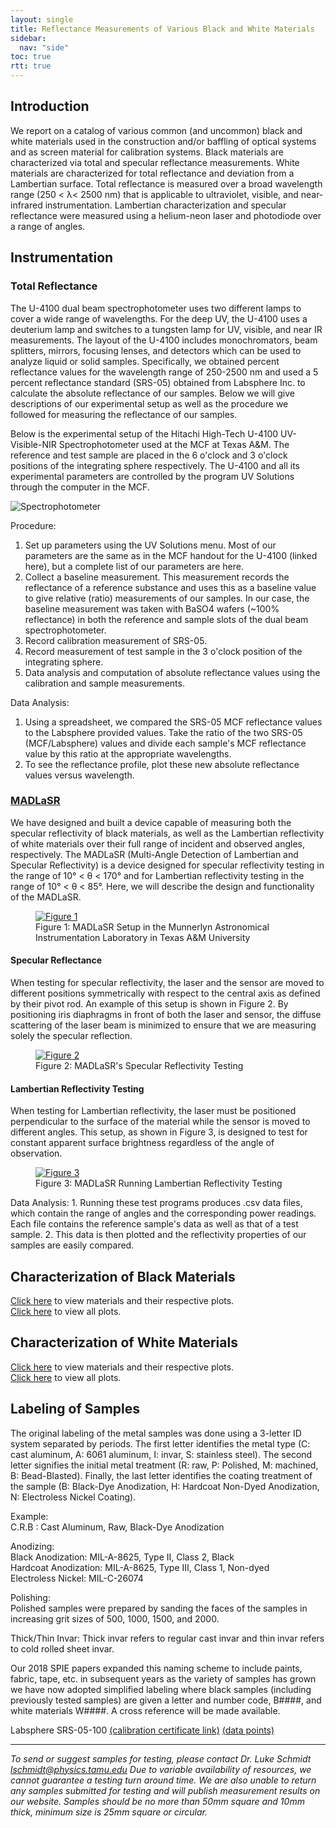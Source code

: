 ```yaml
---
layout: single
title: Reflectance Measurements of Various Black and White Materials
sidebar:
  nav: "side"
toc: true
rtt: true
---
```

## Introduction

We report on a catalog of various common (and uncommon) black and white materials used in the construction and/or baffling of optical systems and as screen material for calibration systems. Black materials are characterized via total and specular reflectance measurements. White materials are characterized for total reflectance and deviation from a Lambertian surface. Total reflectance is measured over a broad wavelength range (250 < λ< 2500 nm) that is applicable to ultraviolet, visible, and near-infrared instrumentation. Lambertian characterization and specular reflectance were measured using a helium-neon laser and photodiode over a range of angles.

## Instrumentation

### Total Reflectance
The U-4100 dual beam spectrophotometer uses two different lamps to cover a wide range of wavelengths. For the deep UV, the U-4100 uses a deuterium lamp and switches to a tungsten lamp for UV, visible, and near IR measurements. The layout of the U-4100 includes monochromators, beam splitters, mirrors, focusing lenses, and detectors which can be used to analyze liquid or solid samples. Specifically, we obtained percent reflectance values for the wavelength range of 250-2500 nm and used a 5 percent reflectance standard (SRS-05) obtained from Labsphere Inc. to calculate the absolute reflectance of our samples. Below we will give descriptions of our experimental setup as well as the procedure we followed for measuring the reflectance of our samples.

Below is the experimental setup of the Hitachi High-Tech U-4100 UV-Visible-NIR Spectrophotometer used at the MCF at Texas A&M. The reference and test sample are placed in the 6 o'clock and 3 o'clock positions of the integrating sphere respectively. The U-4100 and all its experimental parameters are controlled by the program UV Solutions through the computer in the MCF.  

<figure style="margin:auto;">
  <img src="/instruments/assets/reflectance/UV-Vis-NIR_IntegratingSphere.png" alt="Spectrophotometer" style="max-width: 70%">
</figure>

Procedure:  
1. Set up parameters using the UV Solutions menu. Most of our parameters are the same as in the MCF handout for the U-4100 (linked here), but a complete list of our parameters are here.  
2. Collect a baseline measurement. This measurement records the reflectance of a reference substance and uses this as a baseline value to give relative (ratio) measurements of our samples. In our case, the baseline measurement was taken with BaSO4 wafers (~100% reflectance) in both the reference and sample slots of the dual beam spectrophotometer.  
3. Record calibration measurement of SRS-05.  
4. Record measurement of test sample in the 3 o'clock position of the integrating sphere.  
5. Data analysis and computation of absolute reflectance values using the calibration and sample measurements.  

Data Analysis:
1. Using a spreadsheet, we compared the SRS-05 MCF reflectance values to the Labsphere provided values. Take the ratio of the two SRS-05 (MCF/Labsphere) values and divide each sample's MCF reflectance value by this ratio at the appropriate wavelengths.  
2. To see the reflectance profile, plot these new absolute reflectance values versus wavelength.  

### [MADLaSR](/instruments/madlasr/)
We have designed and built a device capable of measuring both the specular reflectivity of black materials, as well as the Lambertian reflectivity of white materials over their full range of incident and observed angles, respectively. The MADLaSR (Multi-Angle Detection of Lambertian and Specular Reflectivity) is a device designed for specular reflectivity testing in the range of 10° < θ < 170° and for Lambertian reflectivity testing in the range of 10° < θ < 85°. Here, we will describe the design and functionality of the MADLaSR.  
<figure>
  <a href="/instruments/assets/madlasr/madlasr1.jpg" target="_blank">
  <img src="/instruments/assets/madlasr/madlasr1.jpg" alt="Figure 1"></a>
  <figcaption>Figure 1: MADLaSR Setup in the Munnerlyn Astronomical Instrumentation Laboratory in Texas A&M University</figcaption>
</figure>

#### Specular Reflectance
When testing for specular reflectivity, the laser and the sensor are moved to different positions symmetrically with respect to the central axis as defined by their pivot rod. An example of this setup is shown in Figure 2. By positioning iris diaphragms in front of both the laser and sensor, the diffuse scattering of the laser beam is minimized to ensure that we are measuring solely the specular reflection.  
<figure>
  <a href="/instruments/assets/madlasr/madlasr2.jpg" target="_blank">
  <img src="/instruments/assets/madlasr/madlasr2.jpg" alt="Figure 2"></a>
  <figcaption>Figure 2: MADLaSR's Specular Reflectivity Testing</figcaption>
</figure>

#### Lambertian Reflectivity Testing  
When testing for Lambertian reflectivity, the laser must be positioned perpendicular to the surface of the material while the sensor is moved to different angles. This setup, as shown in Figure 3, is designed to test for constant apparent surface brightness regardless of the angle of observation.  
<figure><a href="/instruments/assets/madlasr/madlasr3.jpg" target="_blank">
  <img src="/instruments/assets/madlasr/madlasr3.jpg" alt="Figure 3"></a>
  <figcaption>Figure 3: MADLaSR Running Lambertian Reflectivity Testing</figcaption>
</figure>
Data Analysis:  
1. Running these test programs produces .csv data files, which contain the range of angles and the corresponding power readings. Each file contains the reference sample's data as well as that of a test sample.  
2. This data is then plotted and the reflectivity properties of our samples are easily compared.  


## Characterization of Black Materials  
[Click here](/instruments/samples/) to view materials and their respective plots.  
[Click here](/instruments/reflectance_plots/) to view all plots.  

## Characterization of White Materials

[Click here](/instruments/samples/) to view materials and their respective plots.  
[Click here](/instruments/reflectance_plots/#lambertian-characterization---white-materials) to view all plots.  

## Labeling of Samples 
The original labeling of the metal samples was done using a 3-letter ID system separated by periods. The first letter identifies the metal type (C: cast aluminum, A: 6061 aluminum, I: invar, S: stainless steel). The second letter signifies the initial metal treatment (R: raw, P: Polished, M: machined, B: Bead-Blasted). Finally, the last letter identifies the coating treatment of the sample (B: Black-Dye Anodization, H: Hardcoat Non-Dyed Anodization, N: Electroless Nickel Coating).  

Example:  
C.R.B : Cast Aluminum, Raw, Black-Dye Anodization  

Anodizing:  
Black Anodization: MIL-A-8625, Type II, Class 2, Black  
Hardcoat Anodization: MIL-A-8625, Type III, Class 1, Non-dyed  
Electroless Nickel: MIL-C-26074  

Polishing:  
Polished samples were prepared by sanding the faces of the samples in increasing grit sizes of 500, 1000, 1500, and 2000.  

Thick/Thin Invar: Thick invar refers to regular cast invar and thin invar refers to cold rolled sheet invar.  

Our 2018 SPIE papers expanded this naming scheme to include paints, fabric, tape, etc. in subsequent years as the variety of samples has grown we have now adopted simplified labeling where black samples (including previously tested samples) are given a letter and number code, B####, and white materials W####.  A cross reference will be made available.

Labsphere SRS-05-100 [(calibration certificate link)](/instruments/assets/reflectance/DC13C-0276.pdf) [(data points)](/instruments/assets/reflectance/SRS-05.txt)  

---

*To send or suggest samples for testing, please contact Dr. Luke Schmidt [lschmidt@physics.tamu.edu](mailto:lschmidt@physics.tamu.edu) Due to variable availability of resources, we cannot guarantee a testing turn around time. We are also unable to return any samples submitted for testing and will publish measurement results on our website. Samples should be no more than 50mm square and 10mm thick, minimum size is 25mm square or circular.*